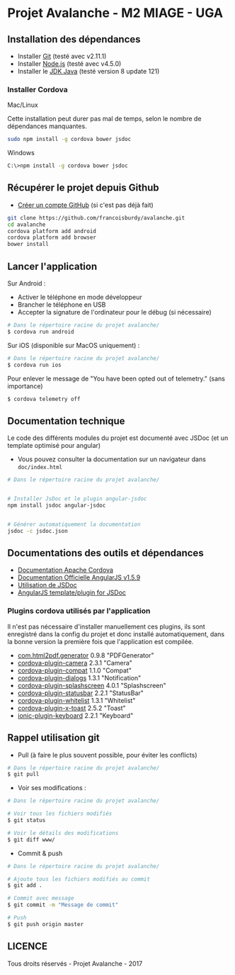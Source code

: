 Projet Avalanche - M2 MIAGE - UGA
===========================

## Installation des dépendances

* Installer [Git](https://git-scm.com/downloads) (testé avec v2.11.1)
* Installer [Node.js](https://nodejs.org) (testé avec v4.5.0)
* Installer le [JDK Java](http://www.oracle.com/technetwork/java/javase/downloads/index.html) (testé version 8 update 121)

### Installer Cordova

Mac/Linux

Cette installation peut durer pas mal de temps, selon le nombre de dépendances manquantes.

```sh
sudo npm install -g cordova bower jsdoc
```

Windows

```sh
C:\>npm install -g cordova bower jsdoc
```

## Récupérer le projet depuis Github

* [Créer un compte GitHub](https://github.com/join) (si c'est pas déjà fait)

```sh
git clone https://github.com/francoisburdy/avalanche.git
cd avalanche
cordova platform add android
cordova platform add browser
bower install
```

## Lancer l'application

Sur Android :

* Activer le téléphone en mode développeur
* Brancher le téléphone en USB
* Accepter la signature de l'ordinateur pour le débug (si nécessaire)

```sh
# Dans le répertoire racine du projet avalanche/
$ cordova run android
```

Sur iOS (disponible sur MacOS uniquement) :

```sh
# Dans le répertoire racine du projet avalanche/
$ cordova run ios
```

Pour enlever le message de "You have been opted out of telemetry." (sans importance)

```sh
$ cordova telemetry off
```

## Documentation technique

Le code des différents modules du projet est documenté avec JSDoc (et un template optimisé pour angular)

* Vous pouvez consulter la documentation sur un navigateur dans `doc/index.html`

```sh
# Dans le répertoire racine du projet avalanche/


# Installer JsDoc et le plugin angular-jsdoc
npm install jsdoc angular-jsdoc


# Générer automatiquement la documentation
jsdoc -c jsdoc.json

```

## Documentations des outils et dépendances
* [Documentation Apache Cordova](https://cordova.apache.org/docs/en/latest/)
* [Documentation Officielle AngularJS v1.5.9](https://code.angularjs.org/1.5.9/docs/api)
* [Utilisation de JSDoc](http://usejsdoc.org)
* [AngularJS template/plugin for JSDoc](https://github.com/allenhwkim/angular-jsdoc)

### Plugins cordova utilisés par l'application

Il n'est pas nécessaire d'installer manuellement ces plugins, ils sont enregistré dans la config du projet 
et donc installé automatiquement, dans la bonne version la première fois que l'application est compilée.

* [com.html2pdf.generator](https://github.com/cesarvr/pdf-generator) 0.9.8 "PDFGenerator"
* [cordova-plugin-camera](https://github.com/apache/cordova-plugin-camera) 2.3.1 "Camera"
* [cordova-plugin-compat](https://github.com/apache/cordova-plugin-compat) 1.1.0 "Compat"
* [cordova-plugin-dialogs](https://github.com/apache/cordova-plugin-dialogs) 1.3.1 "Notification"
* [cordova-plugin-splashscreen](https://github.com/apache/cordova-plugin-splashscreen) 4.0.1 "Splashscreen"
* [cordova-plugin-statusbar](https://github.com/apache/cordova-plugin-statusbar) 2.2.1 "StatusBar"
* [cordova-plugin-whitelist](https://github.com/apache/cordova-plugin-whitelist) 1.3.1 "Whitelist"
* [cordova-plugin-x-toast](https://github.com/EddyVerbruggen/Toast-PhoneGap-Plugin) 2.5.2 "Toast"
* [ionic-plugin-keyboard](https://github.com/driftyco/ionic-plugin-keyboard) 2.2.1 "Keyboard"


## Rappel utilisation git

* Pull (à faire le plus souvent possible, pour éviter les conflicts)

```sh
# Dans le répertoire racine du projet avalanche/
$ git pull
```

* Voir ses modifications : 

```sh
# Dans le répertoire racine du projet avalanche/

# Voir tous les fichiers modifiés
$ git status

# Voir le détails des modifications
$ git diff www/
```

* Commit & push

```sh
# Dans le répertoire racine du projet avalanche/

# Ajoute tous les fichiers modifiés au commit
$ git add .

# Commit avec message
$ git commit -m "Message de commit"

# Push
$ git push origin master

```

## LICENCE
Tous droits réservés - Projet Avalanche - 2017